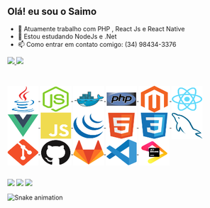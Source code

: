 ## Olá! eu sou o Saimo

- 🔭 Atuamente trabalho com PHP , React Js e React Native
- 🌱 Estou estudando NodeJs e .Net
- 📫 Como entrar em contato comigo: (34) 98434-3376


<div>
  <a href="https://github.com/gabrielsaimo">
  <img height="160em" src="https://github-readme-stats.vercel.app/api?username=gabrielsaimo&show_icons=true&theme=dracula&include_all_commits=true&count_private=true"/>
  <img height="160em" src="https://github-readme-stats.vercel.app/api/top-langs/?username=gabrielsaimo&layout=compact&langs_count=7&theme=dracula"/>
</div>

##


<div style="display: inline_block"><br>
  <img align="center" alt="Sai-HTML" height="60" width="70" src="https://raw.githubusercontent.com/devicons/devicon/master/icons/java/java-original.svg">
  <img align="center" alt="Sai-NODEJS" height="60" width="70" src="https://raw.githubusercontent.com/devicons/devicon/master/icons/nodejs/nodejs-original.svg">
  <img align="center" alt="Sai-DOCKER" height="60" width="70" src="https://raw.githubusercontent.com/devicons/devicon/master/icons/docker/docker-original.svg">
  <img align="center" alt="Sai-HTML" height="60" width="70" src="https://raw.githubusercontent.com/devicons/devicon/master/icons/php/php-original.svg">
  <img align="center" alt="Sai-MAGENTO" height="60" width="70" src="https://raw.githubusercontent.com/devicons/devicon/master/icons/magento/magento-original.svg">
  <img align="center" alt="Sai-REACT" height="60" width="70" src="https://raw.githubusercontent.com/devicons/devicon/master/icons/react/react-original.svg">
  <img align="center" alt="Sai-VUEJS" height="60" width="70" src="https://raw.githubusercontent.com/devicons/devicon/master/icons/vuejs/vuejs-original.svg">
  <img align="center" alt="Sai-JS" height="60" width="70" src="https://raw.githubusercontent.com/devicons/devicon/master/icons/javascript/javascript-plain.svg">
  <img align="center" alt="Sai-JQUERY" height="60" width="70" src="https://raw.githubusercontent.com/devicons/devicon/master/icons/jquery/jquery-original.svg">
  <img align="center" alt="Sai-HTML" height="60" width="70" src="https://raw.githubusercontent.com/devicons/devicon/master/icons/html5/html5-original.svg">
  <img align="center" alt="Sai-CSS" height="60" width="70" src="https://raw.githubusercontent.com/devicons/devicon/master/icons/css3/css3-original.svg">
  <img align="center" alt="Sai-MYSQL" height="60" width="70" src="https://raw.githubusercontent.com/devicons/devicon/master/icons/mysql/mysql-original.svg">
  <img align="center" alt="Sai-GIT" height="60" width="70" src="https://raw.githubusercontent.com/devicons/devicon/master/icons/git/git-original.svg">
  <img align="center" alt="Sai-GITHUB" height="60" width="70" src="https://raw.githubusercontent.com/devicons/devicon/master/icons/github/github-original.svg"> 
  <img align="center" alt="Sai-GITLAB" height="60" width="70" src="https://raw.githubusercontent.com/devicons/devicon/master/icons/gitlab/gitlab-original.svg">
  <img align="center" alt="Sai-VSCODE" height="60" width="70" src="https://raw.githubusercontent.com/devicons/devicon/master/icons/vscode/vscode-original.svg">
  <img align="center" alt="Sai-JETOBRAINS" height="60" width="70" src="https://raw.githubusercontent.com/devicons/devicon/master/icons/jetbrains/jetbrains-original.svg">
  
</div>

##


<div> 
  <a href="https://instagram.com/gabrielsaimo_/" target="_blank"><img src="https://img.shields.io/badge/-Instagram-%23E4405F?style=for-the-badge&logo=instagram&logoColor=white" target="_blank"></a>
  <a href = "mailto:gabrielsaimo68@gmail.com"><img src="https://img.shields.io/badge/-Gmail-%23333?style=for-the-badge&logo=gmail&logoColor=white" target="_blank"></a>
  <a href="https://www.linkedin.com/in/gabriel-saimo/" target="_blank"><img src="https://img.shields.io/badge/-LinkedIn-%230077B5?style=for-the-badge&logo=linkedin&logoColor=white" target="_blank"></a> 
  </div>
  
  ![Snake animation](https://github.com/gabrielsaimo/gabrielsaimo/blob/output/github-contribution-grid-snake.svg)
